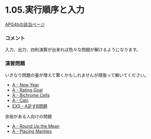 1.05.実行順序と入力
============

[APG4bの該当ページ](https://atcoder.jp/contests/APG4b/tasks/APG4b_f)

### コメント

入力、出力、四則演算が出来れば色々な問題が解けるようになります。

### 演習問題

いきなり問題の量が増えて驚くかもしれませんが頑張って解いてください。


- [A - New Year](https://atcoder.jp/contests/abc084/tasks/abc084_a)
- [A - Rating Goal](https://atcoder.jp/contests/abc076/tasks/abc076_a)
- [A - Bichrome Cells](https://atcoder.jp/contests/abc074/tasks/abc074_a)
- [A - Calc](https://atcoder.jp/contests/abc081/tasks/abc081_a)
- [EX5 - A足すB問題](https://atcoder.jp/contests/APG4b/tasks/APG4b_cs)

余裕がある人向けの問題

- [A - Round Up the Mean](https://atcoder.jp/contests/abc082/tasks/abc082_a)
- [A - Placing Marbles](https://atcoder.jp/contests/abc081/tasks/abc081_a)</div>